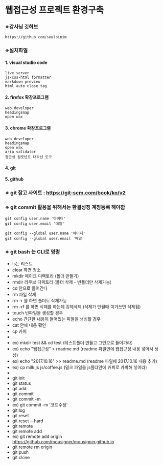 # 웹접근성 프로젝트 환경구축

### ※강사님 깃허브
```
https://github.com/seulbinim
```

### ※설치파일

#### 1. visual studio code
```
live server
js-css-html formatter
markdown preview 
html auto close tag
```

#### 2. firefox 확장프로그램
```
web developer
headingsmap
open wax
```
#### 3. chrome 확장프로그램
```
web developer
headingsmap
open wax
aria validator
접근성 컴포넌트 대각선 도구
```
#### 4. git
#### 5. github

### ※ git 참고 사이트 : https://git-scm.com/book/ko/v2

### ※ git commit 활용을 위해서는 환결성정 계정등록 해야함
```
git config user.name '아이디'
git config user.email '메일'

git config --global user.name '아이디'
git config --global user.email '메일'
```

### ※ git bash 는 CLI로 명령

  - ls는 리스트
  - clear 화면 청소
  - mkdir 메이크 디렉토리 (폴더 만들기)
  - rmdir 리무브 디렉토리 (폴더 삭제 - 빈폴더만 삭제가능)
  - cd 안으로 들어간다
  - rm 파일 삭제
  - rm -r 를 하면 폴더도 삭제가능
  - rm -rf 를 하면 삭제를 하는데 강제삭제 (삭제가 안될때 이거쓰면 삭제됨)
  - touch 빈파일을 생성할 경우
  - echo 간단한 내용이 들어있는 파일을 생성할 경우
  - cat 안에 내용 확인
  - cp 카피
  -
  - ex) mkdir test && cd test (테스트폴더 만들고 그안으로 들어가라)
  - ex) echo "웹접근성" > readme.md (readme 파일안에 웹접근성 내용 넣어서 생성)
  - ex) echo "2017.10.16" >> readme.md (readme 파일에 2017.10.16 내용 추가)
  - ex) cp milk.js js/coffee.js (밀크 파일을 js폴더안에 커피로 카피해 넣어라)
  -
  - git init
  - git status
  - git add
  - git commit
  - git commit -m
  - ex) git commit -m '코드수정'
  - git log
  - git reset
  - git reset --hard
  - git remote
  - git remote add
  - ex) git remote add origin https://github.com/mousigner/mousigner.github.io
  - git remote rm origin
  - git push
  - git clone